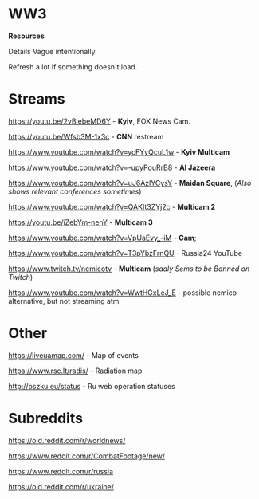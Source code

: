 # WW3
**Resources**

Details Vague intentionally.

Refresh a lot if something doesn't load.

# Streams

https://youtu.be/2vBiebeMD6Y - **Kyiv**, FOX News Cam. 

https://youtu.be/Wfsb3M-1x3c - **CNN** restream

https://www.youtube.com/watch?v=ycFYyQcuL1w - **Kyiv Multicam**

https://www.youtube.com/watch?v=-upyPouRrB8 - **Al Jazeera**

https://www.youtube.com/watch?v=uJ6AzlYCysY - **Maidan Square**, (_Also shows relevant conferences sometimes_)

https://www.youtube.com/watch?v=QAKIt3ZYj2c - **Multicam 2**

https://youtu.be/iZebYm-nenY - **Multicam 3**

https://www.youtube.com/watch?v=VpUaEvy_-iM - **Cam**;

https://www.youtube.com/watch?v=T3pYbzFrnQU - Russia24 YouTube

https://www.twitch.tv/nemicotv - **Multicam** (_sadly Sems to be Banned on Twitch_)

https://www.youtube.com/watch?v=WwtHGxLeJ_E - possible nemico alternative, but not streaming atm



# Other
https://liveuamap.com/ - Map of events

https://www.rsc.lt/radis/ - Radiation map

http://oszku.eu/status - Ru web operation statuses

# Subreddits

https://old.reddit.com/r/worldnews/

https://www.reddit.com/r/CombatFootage/new/

https://www.reddit.com/r/russia

https://old.reddit.com/r/ukraine/
